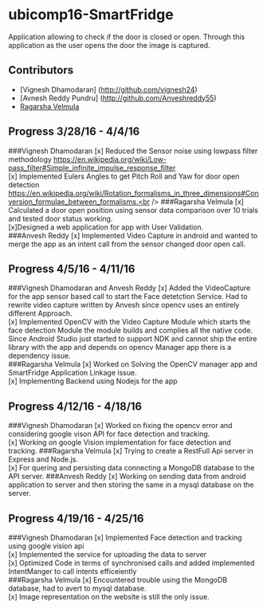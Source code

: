 # ubicomp16-SmartFridge

Application allowing to check if the door is closed or open. Through this application as the user opens the door the image is captured.

## Contributors
+ [Vignesh Dhamodaran] (http://github.com/vignesh24)<br />
+ [Avnesh Reddy Pundru] (http://github.com/Anveshreddy55) <br />
+ [Ragarsha Velmula](http://github.com/vragarsha) <br />

## Progress 3/28/16 - 4/4/16
###Vignesh Dhamodaran
[x] Reduced the Sensor noise using lowpass filter methodology  https://en.wikipedia.org/wiki/Low-pass_filter#Simple_infinite_impulse_response_filter<br />
[x] Implemented Eulers Angles to get Pitch Roll and Yaw for door open detection https://en.wikipedia.org/wiki/Rotation_formalisms_in_three_dimensions#Conversion_formulae_between_formalisms.<br />
###Ragarsha Velmula
[x] Calculated a door open position using sensor data comparison over 10 trials and tested door status working.<br />
[x]Designed a web application for app with User Validation.<br />
###Anvesh Reddy 
[x] Implemented Video Capture in android and wanted to merge the app as an intent call from the sensor changed door open call.<br />

## Progress 4/5/16 - 4/11/16
###Vignesh Dhamodaran and Anvesh Reddy
[x] Added the VideoCapture for the app sensor based call to start the Face detetction Service. Had to rewrite video capture written by Anvesh since opencv uses an entirely different Approach.<br />
[x] Implemented OpenCV with the Video Capture Module which starts the face detection Module the module builds and complies all the native code. Since Android Studio just started to support NDK and cannot ship the entire library with the app and depends on opencv Manager app there is a dependency issue.<br />
###Ragarsha Velmula
[x] Worked on Solving the OpenCV manager app and SmartFridge Application Linkage issue.<br />
[x] Implementing Backend using Nodejs for the app<br />

## Progress 4/12/16 - 4/18/16
###Vignesh Dhamodaran 
[x] Worked on fixing the opencv error and considering google vison API for face detection and tracking. <br />
[x] Working on google Vision implementation for face detection and tracking.
###Ragarsha Velmula
[x] Trying to create a RestFull Api server in Express and Node.js. <br/>
[x] For quering and persisting data connecting a MongoDB database to the API server.
###Anvesh Reddy 
[x] Working on sending data from android application to server and then storing the same in a mysql database on the server.

## Progress 4/19/16 - 4/25/16
###Vignesh Dhamodaran 
[x] Implemented Face detection and tracking using google vision api <br/>
[x] Implemented the service for uploading the data to server <br/>
[x] Optimized Code in terms of synchronised calls and added implemented IntentManger to call intents efficeiently<br/>
###Ragarsha Velmula
[x] Encountered trouble using the MongoDB database, had to avert to mysql database. </br>
[x] Image representation on the website is still the only issue. 
